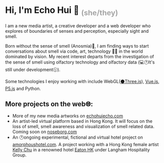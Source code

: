 # Hi, I'm Echo Hui :nose: <span style="color: #a6a6a6"><sub>(she/they)</sub></span>
I am a new media artist, a creative developer and a web developer who explores of boundaries of senses and perception, especially sight and smell.

 Born without the sense of smell (Anosmia):nose:, I am finding ways to start conversations about smell via code, art, technology :technologist: in the world dominated by vision. My recent interest departs from the investigation of the sense of smell using olfactory technology and olfactory data (:computer::clock1:It's still under development:clock1130:).

Some technologies I enjoy working with include WebGL([:black_circle:Three.js](https://threejs.org/)), [Vue.js](https://vuejs.org/), [P5.js](https://p5js.org/) and Python.

## More projects on the web:globe_with_meridians::
- More of my new media artworks on [echohuiecho.com](https://www.echohuiecho.com/)
- An artist-led virtual platform based in Hong Kong. It will focus on the loss of smell, smell awareness and visualization of smell related data. Coming soon on [noseborg.com]()
- An :clock1:ongoing experimental, fictional and virtual hotel project on [amorphoushotel.com](https://www.amorphoushotel.com/). A project working with a Hong Kong female artist [Kelly Chu](https://www.kellychukelly.com) in a renowned hotel [Eaton HK](https://www.eatonworkshop.com/) under Langham Hospitality Group.